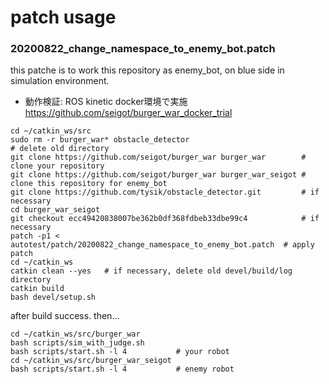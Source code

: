 # patch usage

### 20200822_change_namespace_to_enemy_bot.patch

this patche is to work this repository as enemy_bot, on blue side in simulation environment.
- 動作検証: ROS kinetic docker環境で実施 https://github.com/seigot/burger_war_docker_trial

```
cd ~/catkin_ws/src
sudo rm -r burger_war* obstacle_detector                              # delete old directory
git clone https://github.com/seigot/burger_war burger_war        # clone your repository
git clone https://github.com/seigot/burger_war burger_war_seigot # clone this repository for enemy_bot
git clone https://github.com/tysik/obstacle_detector.git         # if necessary
cd burger_war_seigot
git checkout ecc49420838007be362b0df368fdbeb33dbe99c4            # if necessary
patch -p1 < autotest/patch/20200822_change_namespace_to_enemy_bot.patch  # apply patch
cd ~/catkin_ws
catkin clean --yes   # if necessary, delete old devel/build/log directory
catkin build
bash devel/setup.sh
```

after build success. then...

```
cd ~/catkin_ws/src/burger_war
bash scripts/sim_with_judge.sh
bash scripts/start.sh -l 4           # your robot
cd ~/catkin_ws/src/burger_war_seigot
bash scripts/start.sh -l 4           # enemy robot
```
